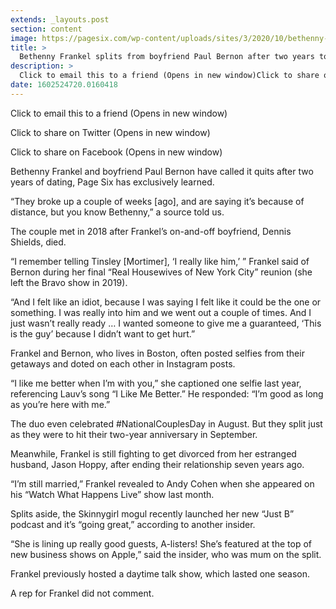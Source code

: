 ```yaml
--- 
extends: _layouts.post 
section: content 
image: https://pagesix.com/wp-content/uploads/sites/3/2020/10/bethenny-frankel-paul-bernon-2.jpg?quality=90&strip=all&w=1200 
title: > 
  Bethenny Frankel splits from boyfriend Paul Bernon after two years together 
description: > 
  Click to email this to a friend (Opens in new window)Click to share on Twitter (Opens in new window)Click to share on Facebook (Opens in new window)Bethenny Frankel and boyfriend Paul Bernon have called it quits after two years of dating, Page Six has exclusively learned.“They broke up a couple of weeks [ago], and are saying it’s because of distance, but you know Bethenny,” a source told us.“I remember telling Tinsley [Mortimer], ‘I really like him,’ ” Frankel said of Bernon during her final “Real Housewives of New York City” reunion (she left the Bravo show in 2019).“I’m still married,” Frankel revealed to Andy Cohen when she appeared on his “Watch What Happens Live” show last month.“She is lining up really good guests, A-listers! 
date: 1602524720.0160418 
--- 
```

Click to email this to a friend (Opens in new window)

Click to share on Twitter (Opens in new window)

Click to share on Facebook (Opens in new window)

Bethenny Frankel and boyfriend Paul Bernon have called it quits after two years of dating, Page Six has exclusively learned.

“They broke up a couple of weeks [ago], and are saying it’s because of distance, but you know Bethenny,” a source told us.

The couple met in 2018 after Frankel’s on-and-off boyfriend, Dennis Shields, died.

“I remember telling Tinsley [Mortimer], ‘I really like him,’ ” Frankel said of Bernon during her final “Real Housewives of New York City” reunion (she left the Bravo show in 2019).

“And I felt like an idiot, because I was saying I felt like it could be the one or something. I was really into him and we went out a couple of times. And I just wasn’t really ready … I wanted someone to give me a guaranteed, ‘This is the guy’ because I didn’t want to get hurt.”

Frankel and Bernon, who lives in Boston, often posted selfies from their getaways and doted on each other in Instagram posts.

“I like me better when I’m with you,” she captioned one selfie last year, referencing Lauv’s song “I Like Me Better.” He responded: “I’m good as long as you’re here with me.”

The duo even celebrated #NationalCouplesDay in August. But they split just as they were to hit their two-year anniversary in September.

Meanwhile, Frankel is still fighting to get divorced from her estranged husband, Jason Hoppy, after ending their relationship seven years ago.

“I’m still married,” Frankel revealed to Andy Cohen when she appeared on his “Watch What Happens Live” show last month.

Splits aside, the Skinnygirl mogul recently launched her new “Just B” podcast and it’s “going great,” according to another insider.

“She is lining up really good guests, A-listers! She’s featured at the top of new business shows on Apple,” said the insider, who was mum on the split.

Frankel previously hosted a daytime talk show, which lasted one season.

A rep for Frankel did not comment.